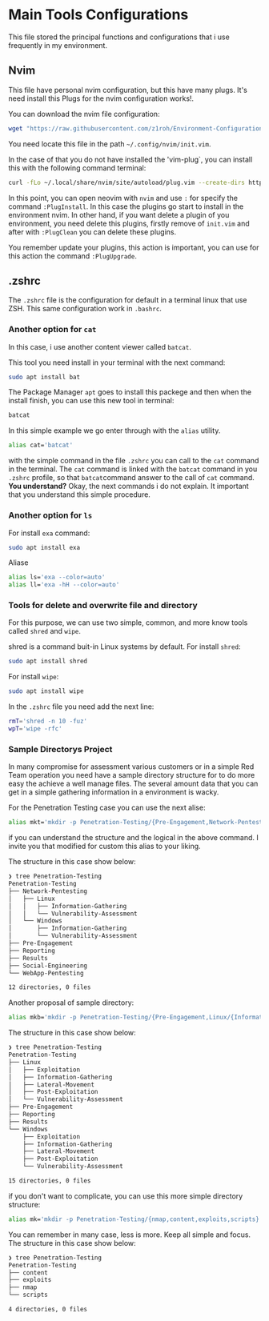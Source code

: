 # Main Tools Configurations
This file stored the principal functions and configurations that i use frequently in my environment.

## Nvim
This file have personal nvim configuration, but this have many plugs. It's need install this Plugs for the nvim configuration works!.

You can download the nvim file configuration:

 ```sh
 wget "https://raw.githubusercontent.com/z1roh/Environment-Configurations/main/nvim/init.vim"
 ```
 
You need locate this file in the path `~/.config/nvim/init.vim`.

In the case of that you do not have installed the 'vim-plug`, you can install this with the following command terminal:

 ```sh
 curl -fLo ~/.local/share/nvim/site/autoload/plug.vim --create-dirs https://raw.githubusercontent.com/junegunn/vim-plug/master/plug.vim
 ```

In this point, you can open neovim with `nvim` and use `:` for specify the command `:PlugInstall`. In this case the plugins go start to install in the environment nvim. In other hand, if you want delete a plugin of you environment, you need delete this plugins, firstly remove of `init.vim` and after with `:PlugClean` you can delete these plugins.

You remember update your plugins, this action is important, you can use for this action the command `:PlugUpgrade`.

## .zshrc
The `.zshrc` file is the configuration for default in a terminal linux that use ZSH. This same configuration work in `.bashrc`.

### Another option for `cat`
In this case, i use another content viewer called `batcat`.

This tool you need install in your terminal with the next command:

```sh
sudo apt install bat
```
The Package Manager `apt` goes to install this packege and then when the install finish, you can use this new tool in terminal:

```sh
batcat
```
In this simple example we go enter through with the `alias` utility.

```sh
alias cat='batcat'
```

with the simple command in the file `.zshrc` you can call to the `cat` command in the terminal. The `cat` command is linked with the `batcat` command in you `.zshrc` profile, so that `batcat`command answer to the call of `cat` command. **You understand?** Okay, the next commands i do not explain. It important that you understand this simple procedure.

### Another option for `ls`
For install `exa` command:

```sh
sudo apt install exa
```

Aliase
```sh
alias ls='exa --color=auto'
alias ll='exa -hH --color=auto'
```

### Tools for delete and overwrite file and directory
For this purpose, we can use two simple, common, and more know tools called `shred` and `wipe`.

shred is a command buit-in Linux systems by default. For install `shred`:

```sh
sudo apt install shred
```

For install `wipe`:

```sh
sudo apt install wipe
```

In the `.zshrc` file you need add the next line:

```sh
rmT='shred -n 10 -fuz'
wpT='wipe -rfc'
```
### Sample Directorys Project
In many compromise for assessment various customers or in a simple Red Team operation you need have a sample directory structure for to do more easy the achieve a well manage files. The several amount data that you can get in a simple gathering information in a environment is wacky.

For the Penetration Testing case you can use the next alise:

```sh
alias mkt='mkdir -p Penetration-Testing/{Pre-Engagement,Network-Pentesting/{Linux/{Information-Gathering,Vulnerability-Assessment},Windows/{Information-Gathering,Vulnerability-Assessment}},WebApp-Pentesting,Social-Engineering,Reporting,Results}'
```

if you can understand the structure and the logical in the above command. I invite you that modified for custom this alias to your liking.

The structure in this case show below:

```sh
❯ tree Penetration-Testing
Penetration-Testing
├── Network-Pentesting
│   ├── Linux
│   │   ├── Information-Gathering
│   │   └── Vulnerability-Assessment
│   └── Windows
│       ├── Information-Gathering
│       └── Vulnerability-Assessment
├── Pre-Engagement
├── Reporting
├── Results
├── Social-Engineering
└── WebApp-Pentesting

12 directories, 0 files
```
Another proposal of sample directory:

```sh
alias mkb='mkdir -p Penetration-Testing/{Pre-Engagement,Linux/{Information-Gathering,Vulnerability-Assessment,Exploitation,Post-Exploitation,Lateral-Movement},Windows/{Information-Gathering,Vulnerability-Assessment,Exploitation,Post-Exploitation,Lateral-Movement},Reporting,Results}'
```

The structure in this case show below:

```sh
❯ tree Penetration-Testing
Penetration-Testing
├── Linux
│   ├── Exploitation
│   ├── Information-Gathering
│   ├── Lateral-Movement
│   ├── Post-Exploitation
│   └── Vulnerability-Assessment
├── Pre-Engagement
├── Reporting
├── Results
└── Windows
    ├── Exploitation
    ├── Information-Gathering
    ├── Lateral-Movement
    ├── Post-Exploitation
    └── Vulnerability-Assessment

15 directories, 0 files
```

if you don't want to complicate, you can use this more simple directory structure:

```sh
alias mk='mkdir -p Penetration-Testing/{nmap,content,exploits,scripts}'
```

You can remember in many case, less is more. Keep all simple and focus. The structure in this case show below:

```sh
❯ tree Penetration-Testing
Penetration-Testing
├── content
├── exploits
├── nmap
└── scripts

4 directories, 0 files
```
